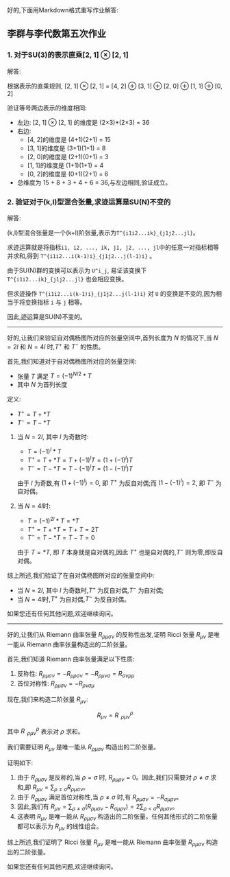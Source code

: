 好的,下面用Markdown格式重写作业解答:

## 李群与李代数第五次作业

### 1. 对于SU(3)的表示直乘[2, 1] ⊗ [2, 1]

解答:

根据表示的直乘规则, [2, 1] ⊗ [2, 1] = [4, 2] ⊕ [3, 1] ⊕ [2, 0] ⊕ [1, 1] ⊕ [0, 2]

验证等号两边表示的维度相同:

- 左边: [2, 1] ⊗ [2, 1] 的维度是 (2×3)*(2×3) = 36
- 右边: 
  - [4, 2]的维度是 (4+1)(2+1) = 15
  - [3, 1]的维度是 (3+1)(1+1) = 8
  - [2, 0]的维度是 (2+1)(0+1) = 3 
  - [1, 1]的维度是 (1+1)(1+1) = 4
  - [0, 2]的维度是 (0+1)(2+1) = 6
- 总维度为 15 + 8 + 3 + 4 + 6 = 36,与左边相同,验证成立。

### 2. 验证对于(k,l)型混合张量,求迹运算是SU(N)不变的

解答:

(k,l)型混合张量是一个(k+l)阶张量,表示为`T^{i1i2...ik}_{j1j2...jl}`。

求迹运算就是将指标`i1, i2, ..., ik, j1, j2, ..., jl`中的任意一对指标相等并求和,得到 `T^{i1i2...i(k-1)i}_{j1j2...j(l-1)i}` 。

由于SU(N)群的变换可以表示为 `U^i_j`, 易证该变换下 `T^{i1i2...ik}_{j1j2...jl}` 也会相应变换。

但求迹操作 `T^{i1i2...i(k-1)i}_{j1j2...j(l-1)i}` 对 `U` 的变换是不变的,因为相当于将变换指标 `i` 与 `j` 相等。

因此,迹运算是SU(N)不变的。

---

好的,让我们来验证自对偶杨图所对应的张量空间中,首列长度为 $N$ 的情况下,当 $N = 2l$ 和 $N = 4l$ 时,$T^+$ 和 $T^-$ 的性质。

首先,我们知道对于自对偶杨图所对应的张量空间:
* 张量 $T$ 满足 $T = (-1)^{N/2}*T$
* 其中 $N$ 为首列长度

定义:
* $T^+ = T + *T$
* $T^- = T - *T$

1. 当 $N = 2l$, 其中 $l$ 为奇数时:
   * $T = (-1)^{l}*T$
   * $T^+ = T + *T = T + (-1)^{l}T = (1 + (-1)^{l})T$
   * $T^- = T - *T = T - (-1)^{l}T = (1 - (-1)^{l})T$

   由于 $l$ 为奇数,有 $(1 + (-1)^{l}) = 0$, 即 $T^+$ 为反自对偶;而 $(1 - (-1)^{l}) = 2$, 即 $T^-$ 为自对偶。

2. 当 $N = 4l$时:
   * $T = (-1)^{2l}*T = *T$
   * $T^+ = T + *T = T + T = 2T$
   * $T^- = T - *T = T - T = 0$
   
   由于 $T = *T$, 即 $T$ 本身就是自对偶的,因此 $T^+$ 也是自对偶的,$T^-$ 则为零,即反自对偶。

综上所述,我们验证了在自对偶杨图所对应的张量空间中:
* 当 $N = 2l$, 其中 $l$ 为奇数时,$T^+$ 为反自对偶,$T^-$ 为自对偶;
* 当 $N = 4l$时,$T^+$ 为自对偶,$T^-$ 为反自对偶。

如果您还有任何其他问题,欢迎继续询问。

---


好的,让我们从 Riemann 曲率张量 $R_{\rho\mu\sigma\nu}$ 的反称性出发,证明 Ricci 张量 $R_{\mu\nu}$ 是唯一能从 Riemann 曲率张量构造出的二阶张量。

首先,我们知道 Riemann 曲率张量满足以下性质:

1. 反称性: $R_{\rho\mu\sigma\nu} = -R_{\mu\rho\sigma\nu} = -R_{\rho\mu\nu\sigma} = R_{\sigma\nu\rho\mu}$
2. 首位对称性: $R_{\rho\mu\sigma\nu} = -R_{\rho\nu\sigma\mu}$

现在,我们来构造二阶张量 $R_{\mu\nu}$:

$$R_{\mu\nu} = R^{\rho}_{\,\,\,\rho\mu\nu}$$

其中 $R^{\rho}_{\,\,\,\rho\mu\nu}$ 表示对 $\rho$ 求和。

我们需要证明 $R_{\mu\nu}$ 是唯一能从 $R_{\rho\mu\sigma\nu}$ 构造出的二阶张量。

证明如下:

1. 由于 $R_{\rho\mu\sigma\nu}$ 是反称的,当 $\rho = \sigma$ 时, $R_{\rho\mu\rho\nu} = 0$。因此,我们只需要对 $\rho \neq \sigma$ 求和,即 $R_{\mu\nu} = \sum_{\rho \neq \sigma} R_{\rho\mu\sigma\nu}$。
2. 由于 $R_{\rho\mu\sigma\nu}$ 满足首位对称性,当 $\rho \neq \sigma$ 时,有 $R_{\rho\mu\sigma\nu} = -R_{\sigma\mu\rho\nu}$。
3. 因此,我们有 $R_{\mu\nu} = \sum_{\rho \neq \sigma} (R_{\rho\mu\sigma\nu} - R_{\sigma\mu\rho\nu}) = 2\sum_{\rho < \sigma} R_{\rho\mu\sigma\nu}$。
4. 这表明 $R_{\mu\nu}$ 是唯一能从 $R_{\rho\mu\sigma\nu}$ 构造出的二阶张量。任何其他形式的二阶张量都可以表示为 $R_{\mu\nu}$ 的线性组合。

综上所述,我们证明了 Ricci 张量 $R_{\mu\nu}$ 是唯一能从 Riemann 曲率张量 $R_{\rho\mu\sigma\nu}$ 构造出的二阶张量。

如果您还有任何其他问题,欢迎继续询问。